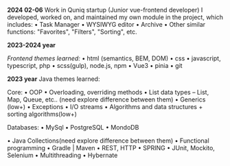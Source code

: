 **2024 02-06**
Work in Quniq startup (Junior vue-frontend developer)
I developed, worked on, and maintained my own module in the project, which includes:
• Task Manager
• WYSIWYG editor
• Archive
• Other similar functions: "Favorites", "Filters", "Sorting", etc.

**2023-2024 year**

*Frontend themes learned:*
• html (semantics, BEM, DOM)
• css
• javascript, typescript, php
• scss(gulp), node.js, npm
• Vue3
• pinia
• git

**2023 year**
Java themes learned:

Core:
• OOP
• Overloading, overriding methods
• List data types – List, Map, Queue, etc.. (need explore difference between them)
• Generics (low+)
• Exceptions
• I/O streams
• Algorithms and data structures + sorting algorithms(low+)

Databases:
• MySql
• PostgreSQL
• MondoDB

• Java Collections(need explore difference between them)
• Functional programming
• Gradle | Maven
• REST, HTTP
• SPRING
• JUnit, Mockito, Selenium
• Multithreading
• Hybernate
